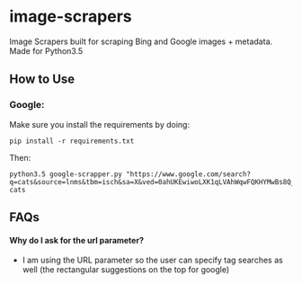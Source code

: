 # image-scrapers
Image Scrapers built for scraping Bing and Google images + metadata. Made for Python3.5

## How to Use

### Google:

Make sure you install the requirements by doing:

    pip install -r requirements.txt

Then:

    python3.5 google-scrapper.py "https://www.google.com/search?q=cats&source=lnms&tbm=isch&sa=X&ved=0ahUKEwiwoLXK1qLVAhWqwFQKHYMwBs8Q_AUICigB" cats


## FAQs

#### Why do I ask for the url parameter?
 - I am using the URL parameter so the user can specify tag searches as well (the rectangular suggestions on the top for google)

